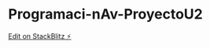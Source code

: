 # Programaci-nAv-ProyectoU2

[Edit on StackBlitz ⚡️](https://stackblitz.com/edit/angular-ivy-3guk4m)
